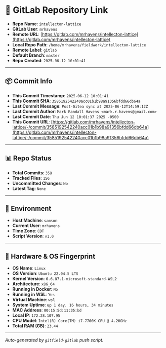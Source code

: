 # 🔗 GitLab Repository Link

- **Repo Name**: `intellecton-lattice`
- **GitLab User**: `mrhavens`
- **Remote URL**: [https://gitlab.com/mrhavens/intellecton-lattice](https://gitlab.com/mrhavens/intellecton-lattice)
- **Local Repo Path**: `/home/mrhavens/fieldwork/intellecton-lattice`
- **Remote Label**: `gitlab`
- **Default Branch**: `master`
- **Repo Created**: `2025-06-12 10:01:41`

---

## 📦 Commit Info

- **This Commit Timestamp**: `2025-06-12 10:01:41`
- **This Commit SHA**: `3585192542240acc01b1b98a91356bfdd66db64a`
- **Last Commit Message**: `Post-Gitea sync at 2025-06-12T14:59:12Z`
- **Last Commit Author**: `Mark Randall Havens <mark.r.havens@gmail.com>`
- **Last Commit Date**: `Thu Jun 12 10:01:37 2025 -0500`
- **This Commit URL**: [https://gitlab.com/mrhavens/intellecton-lattice/-/commit/3585192542240acc01b1b98a91356bfdd66db64a](https://gitlab.com/mrhavens/intellecton-lattice/-/commit/3585192542240acc01b1b98a91356bfdd66db64a)

---

## 📊 Repo Status

- **Total Commits**: `358`
- **Tracked Files**: `156`
- **Uncommitted Changes**: `No`
- **Latest Tag**: `None`

---

## 🧽 Environment

- **Host Machine**: `samson`
- **Current User**: `mrhavens`
- **Time Zone**: `CDT`
- **Script Version**: `v1.0`

---

## 🧬 Hardware & OS Fingerprint

- **OS Name**: `Linux`
- **OS Version**: `Ubuntu 22.04.5 LTS`
- **Kernel Version**: `6.6.87.1-microsoft-standard-WSL2`
- **Architecture**: `x86_64`
- **Running in Docker**: `No`
- **Running in WSL**: `Yes`
- **Virtual Machine**: `wsl`
- **System Uptime**: `up 1 day, 16 hours, 34 minutes`
- **MAC Address**: `00:15:5d:11:35:bd`
- **Local IP**: `172.28.107.95`
- **CPU Model**: `Intel(R) Core(TM) i7-7700K CPU @ 4.20GHz`
- **Total RAM (GB)**: `23.44`

---

_Auto-generated by `gitfield-gitlab` push script._
